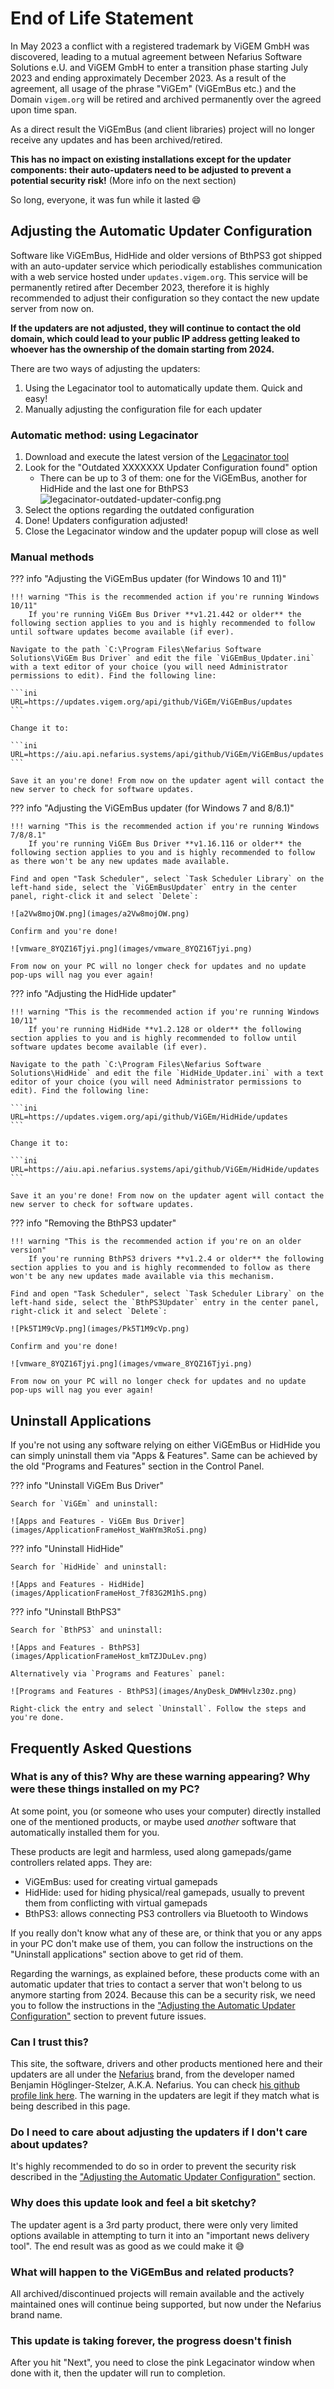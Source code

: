 # End of Life Statement

In May 2023 a conflict with a registered trademark by ViGEM GmbH was discovered, leading to a mutual agreement between Nefarius Software Solutions e.U. and ViGEM GmbH to enter a transition phase starting July 2023 and ending approximately December 2023. As a result of the agreement, all usage of the phrase "ViGEm" (ViGEmBus etc.) and the Domain `vigem.org` will be retired and archived permanently over the agreed upon time span.

As a direct result the ViGEmBus (and client libraries) project will no longer receive any updates and has been archived/retired.

**This has no impact on existing installations except for the updater components: their auto-updaters need to be adjusted to prevent a potential security risk!** (More info on the next section)

So long, everyone, it was fun while it lasted 😄

## Adjusting the Automatic Updater Configuration

Software like ViGEmBus, HidHide and older versions of BthPS3 got shipped with an auto-updater service which periodically establishes communication with a web service hosted under `updates.vigem.org`. This service will be permanently retired after December 2023, therefore it is highly recommended to adjust their configuration so they contact the new update server from now on.

**If the updaters are not adjusted, they will continue to contact the old domain, which could lead to your public IP address getting leaked to whoever has the ownership of the domain starting from 2024.**

There are two ways of adjusting the updaters:

1. Using the Legacinator tool to automatically update them. Quick and easy!
2. Manually adjusting the configuration file for each updater

### Automatic method: using Legacinator

1. Download and execute the latest version of the [Legacinator tool](https://github.com/nefarius/Legacinator/releases)
2. Look for the "Outdated XXXXXXX Updater Configuration found" option
    - There can be up to 3 of them: one for the ViGEmBus, another for HidHide and the last one for BthPS3  
  ![legacinator-outdated-updater-config.png](images/legacinator-outdated-updater-config.png)
3. Select the options regarding the outdated configuration
4. Done! Updaters configuration adjusted!
5. Close the Legacinator window and the updater popup will close as well

### Manual methods

??? info "Adjusting the ViGEmBus updater (for Windows 10 and 11)"

    !!! warning "This is the recommended action if you're running Windows 10/11"
        If you're running ViGEm Bus Driver **v1.21.442 or older** the following section applies to you and is highly recommended to follow until software updates become available (if ever).

    Navigate to the path `C:\Program Files\Nefarius Software Solutions\ViGEm Bus Driver` and edit the file `ViGEmBus_Updater.ini` with a text editor of your choice (you will need Administrator permissions to edit). Find the following line:

    ```ini
    URL=https://updates.vigem.org/api/github/ViGEm/ViGEmBus/updates
    ```

    Change it to:

    ```ini
    URL=https://aiu.api.nefarius.systems/api/github/ViGEm/ViGEmBus/updates
    ```

    Save it an you're done! From now on the updater agent will contact the new server to check for software updates.

??? info "Adjusting the ViGEmBus updater (for Windows 7 and 8/8.1)"

    !!! warning "This is the recommended action if you're running Windows 7/8/8.1"
        If you're running ViGEm Bus Driver **v1.16.116 or older** the following section applies to you and is highly recommended to follow as there won't be any new updates made available.

    Find and open "Task Scheduler", select `Task Scheduler Library` on the left-hand side, select the `ViGEmBusUpdater` entry in the center panel, right-click it and select `Delete`:

    ![a2Vw8mojOW.png](images/a2Vw8mojOW.png)

    Confirm and you're done!

    ![vmware_8YQZ16Tjyi.png](images/vmware_8YQZ16Tjyi.png)

    From now on your PC will no longer check for updates and no update pop-ups will nag you ever again!

??? info "Adjusting the HidHide updater"

    !!! warning "This is the recommended action if you're running Windows 10/11"
        If you're running HidHide **v1.2.128 or older** the following section applies to you and is highly recommended to follow until software updates become available (if ever).

    Navigate to the path `C:\Program Files\Nefarius Software Solutions\HidHide` and edit the file `HidHide_Updater.ini` with a text editor of your choice (you will need Administrator permissions to edit). Find the following line:

    ```ini
    URL=https://updates.vigem.org/api/github/ViGEm/HidHide/updates
    ```

    Change it to:

    ```ini
    URL=https://aiu.api.nefarius.systems/api/github/ViGEm/HidHide/updates
    ```

    Save it an you're done! From now on the updater agent will contact the new server to check for software updates.


??? info "Removing the BthPS3 updater"

    !!! warning "This is the recommended action if you're on an older version"
        If you're running BthPS3 drivers **v1.2.4 or older** the following section applies to you and is highly recommended to follow as there won't be any new updates made available via this mechanism.

    Find and open "Task Scheduler", select `Task Scheduler Library` on the left-hand side, select the `BthPS3Updater` entry in the center panel, right-click it and select `Delete`:

    ![Pk5T1M9cVp.png](images/Pk5T1M9cVp.png)

    Confirm and you're done!

    ![vmware_8YQZ16Tjyi.png](images/vmware_8YQZ16Tjyi.png)

    From now on your PC will no longer check for updates and no update pop-ups will nag you ever again!

## Uninstall Applications

If you're not using any software relying on either ViGEmBus or HidHide you can simply uninstall them via "Apps & Features". Same can be achieved by the old "Programs and Features" section in the Control Panel.

??? info "Uninstall ViGEm Bus Driver"

    Search for `ViGEm` and uninstall:

    ![Apps and Features - ViGEm Bus Driver](images/ApplicationFrameHost_WaHYm3RoSi.png)

??? info "Uninstall HidHide"

    Search for `HidHide` and uninstall:

    ![Apps and Features - HidHide](images/ApplicationFrameHost_7f83G2M1hS.png)

??? info "Uninstall BthPS3"

    Search for `BthPS3` and uninstall:

    ![Apps and Features - BthPS3](images/ApplicationFrameHost_kmTZJDuLev.png)

    Alternatively via `Programs and Features` panel:

    ![Programs and Features - BthPS3](images/AnyDesk_DWMHvlz30z.png)

    Right-click the entry and select `Uninstall`. Follow the steps and you're done.

## Frequently Asked Questions

### What is any of this? Why are these warning appearing? Why were these things installed on my PC?

At some point, you (or someone who uses your computer) directly installed one of the mentioned products, or maybe used _another_ software that automatically installed them for you.

These products are legit and harmless, used along gamepads/game controllers related apps. They are:

- ViGEmBus: used for creating virtual gamepads
- HidHide: used for hiding physical/real gamepads, usually to prevent them from conflicting with virtual gamepads
- BthPS3: allows connecting PS3 controllers via Bluetooth to Windows

If you really don't know what any of these are, or think that you or any apps in your PC don't make use of them, you can follow the instructions on the "Uninstall applications" section above to get rid of them.

Regarding the warnings, as explained before, these products come with an automatic updater that tries to contact a server that won't belong to us anymore starting from 2024. Because this can be a security risk, we need you to follow the instructions in the ["Adjusting the Automatic Updater Configuration"](#adjusting-the-automatic-updater-configuration) section to prevent future issues.

### Can I trust this?

This site, the software, drivers and other products mentioned here and their updaters are all under the [Nefarius](https://euipo.europa.eu/eSearch/#details/trademarks/018878323) brand, from the developer named Benjamin Höglinger-Stelzer, A.K.A. Nefarius. You can check [his github profile link here](https://github.com/nefarius). The warning in the updaters are legit if they match what is being described in this page.

### Do I need to care about adjusting the updaters if I don't care about updates?

It's highly recommended to do so in order to prevent the security risk described in the ["Adjusting the Automatic Updater Configuration"](#adjusting-the-automatic-updater-configuration) section.

### Why does this update look and feel a bit sketchy?

The updater agent is a 3rd party product, there were only very limited options available in attempting to turn it into an "important news delivery tool". The end result was as good as we could make it 😅

### What will happen to the ViGEmBus and related products?

All archived/discontinued projects will remain available and the actively maintained ones will continue being supported, but now under the Nefarius brand name.

### This update is taking forever, the progress doesn't finish

After you hit "Next", you need to close the pink Legacinator window when done with it, then the updater will run to completion.
